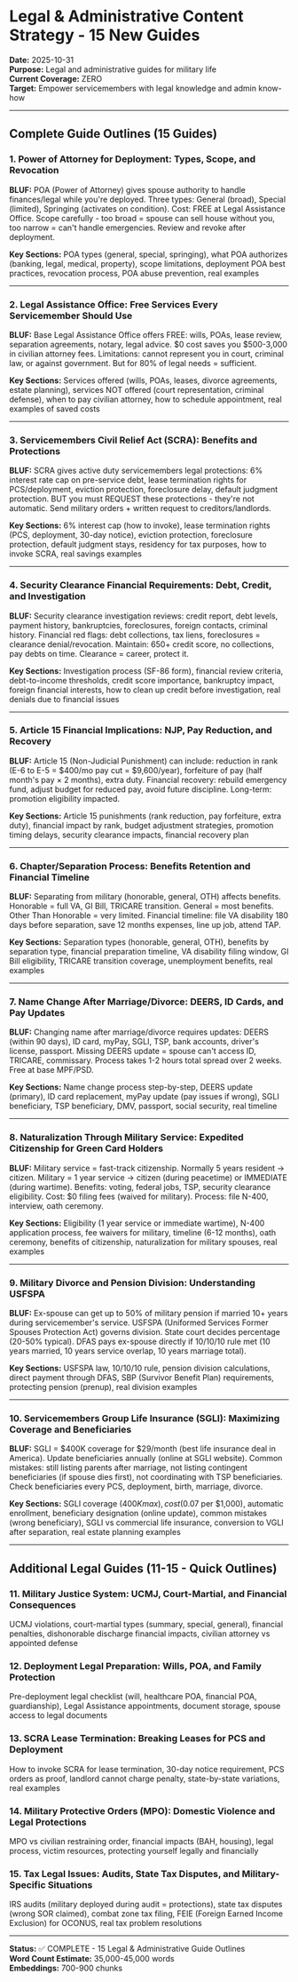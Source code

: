 # Legal & Administrative Content Strategy - 15 New Guides

**Date:** 2025-10-31  
**Purpose:** Legal and administrative guides for military life  
**Current Coverage:** ZERO  
**Target:** Empower servicemembers with legal knowledge and admin know-how

---

## Complete Guide Outlines (15 Guides)

### 1. Power of Attorney for Deployment: Types, Scope, and Revocation
**BLUF:** POA (Power of Attorney) gives spouse authority to handle finances/legal while you're deployed. Three types: General (broad), Special (limited), Springing (activates on condition). Cost: FREE at Legal Assistance Office. Scope carefully - too broad = spouse can sell house without you, too narrow = can't handle emergencies. Review and revoke after deployment.

**Key Sections:** POA types (general, special, springing), what POA authorizes (banking, legal, medical, property), scope limitations, deployment POA best practices, revocation process, POA abuse prevention, real examples

---

### 2. Legal Assistance Office: Free Services Every Servicemember Should Use
**BLUF:** Base Legal Assistance Office offers FREE: wills, POAs, lease review, separation agreements, notary, legal advice. $0 cost saves you $500-3,000 in civilian attorney fees. Limitations: cannot represent you in court, criminal law, or against government. But for 80% of legal needs = sufficient.

**Key Sections:** Services offered (wills, POAs, leases, divorce agreements, estate planning), services NOT offered (court representation, criminal defense), when to pay civilian attorney, how to schedule appointment, real examples of saved costs

---

### 3. Servicemembers Civil Relief Act (SCRA): Benefits and Protections
**BLUF:** SCRA gives active duty servicemembers legal protections: 6% interest rate cap on pre-service debt, lease termination rights for PCS/deployment, eviction protection, foreclosure delay, default judgment protection. BUT you must REQUEST these protections - they're not automatic. Send military orders + written request to creditors/landlords.

**Key Sections:** 6% interest cap (how to invoke), lease termination rights (PCS, deployment, 30-day notice), eviction protection, foreclosure protection, default judgment stays, residency for tax purposes, how to invoke SCRA, real savings examples

---

### 4. Security Clearance Financial Requirements: Debt, Credit, and Investigation
**BLUF:** Security clearance investigation reviews: credit report, debt levels, payment history, bankruptcies, foreclosures, foreign contacts, criminal history. Financial red flags: debt collections, tax liens, foreclosures = clearance denial/revocation. Maintain: 650+ credit score, no collections, pay debts on time. Clearance = career, protect it.

**Key Sections:** Investigation process (SF-86 form), financial review criteria, debt-to-income thresholds, credit score importance, bankruptcy impact, foreign financial interests, how to clean up credit before investigation, real denials due to financial issues

---

### 5. Article 15 Financial Implications: NJP, Pay Reduction, and Recovery
**BLUF:** Article 15 (Non-Judicial Punishment) can include: reduction in rank (E-6 to E-5 = $400/mo pay cut = $9,600/year), forfeiture of pay (half month's pay × 2 months), extra duty. Financial recovery: rebuild emergency fund, adjust budget for reduced pay, avoid future discipline. Long-term: promotion eligibility impacted.

**Key Sections:** Article 15 punishments (rank reduction, pay forfeiture, extra duty), financial impact by rank, budget adjustment strategies, promotion timing delays, security clearance impacts, financial recovery plan

---

### 6. Chapter/Separation Process: Benefits Retention and Financial Timeline
**BLUF:** Separating from military (honorable, general, OTH) affects benefits. Honorable = full VA, GI Bill, TRICARE transition. General = most benefits. Other Than Honorable = very limited. Financial timeline: file VA disability 180 days before separation, save 12 months expenses, line up job, attend TAP.

**Key Sections:** Separation types (honorable, general, OTH), benefits by separation type, financial preparation timeline, VA disability filing window, GI Bill eligibility, TRICARE transition coverage, unemployment benefits, real examples

---

### 7. Name Change After Marriage/Divorce: DEERS, ID Cards, and Pay Updates
**BLUF:** Changing name after marriage/divorce requires updates: DEERS (within 90 days), ID card, myPay, SGLI, TSP, bank accounts, driver's license, passport. Missing DEERS update = spouse can't access ID, TRICARE, commissary. Process takes 1-2 hours total spread over 2 weeks. Free at base MPF/PSD.

**Key Sections:** Name change process step-by-step, DEERS update (primary), ID card replacement, myPay update (pay issues if wrong), SGLI beneficiary, TSP beneficiary, DMV, passport, social security, real timeline

---

### 8. Naturalization Through Military Service: Expedited Citizenship for Green Card Holders
**BLUF:** Military service = fast-track citizenship. Normally 5 years resident → citizen. Military = 1 year service → citizen (during peacetime) or IMMEDIATE (during wartime). Benefits: voting, federal jobs, TSP, security clearance eligibility. Cost: $0 filing fees (waived for military). Process: file N-400, interview, oath ceremony.

**Key Sections:** Eligibility (1 year service or immediate wartime), N-400 application process, fee waivers for military, timeline (6-12 months), oath ceremony, benefits of citizenship, naturalization for military spouses, real examples

---

### 9. Military Divorce and Pension Division: Understanding USFSPA
**BLUF:** Ex-spouse can get up to 50% of military pension if married 10+ years during servicemember's service. USFSPA (Uniformed Services Former Spouses Protection Act) governs division. State court decides percentage (20-50% typical). DFAS pays ex-spouse directly if 10/10/10 rule met (10 years married, 10 years service overlap, 10 years marriage total).

**Key Sections:** USFSPA law, 10/10/10 rule, pension division calculations, direct payment through DFAS, SBP (Survivor Benefit Plan) requirements, protecting pension (prenup), real division examples

---

### 10. Servicemembers Group Life Insurance (SGLI): Maximizing Coverage and Beneficiaries
**BLUF:** SGLI = $400K coverage for $29/month (best life insurance deal in America). Update beneficiaries annually (online at SGLI website). Common mistakes: still listing parents after marriage, not listing contingent beneficiaries (if spouse dies first), not coordinating with TSP beneficiaries. Check beneficiaries every PCS, deployment, birth, marriage, divorce.

**Key Sections:** SGLI coverage ($400K max), cost ($0.07 per $1,000), automatic enrollment, beneficiary designation (online update), common mistakes (wrong beneficiary), SGLI vs commercial life insurance, conversion to VGLI after separation, real estate planning examples

---

## Additional Legal Guides (11-15 - Quick Outlines)

### 11. Military Justice System: UCMJ, Court-Martial, and Financial Consequences
UCMJ violations, court-martial types (summary, special, general), financial penalties, dishonorable discharge financial impacts, civilian attorney vs appointed defense

### 12. Deployment Legal Preparation: Wills, POA, and Family Protection
Pre-deployment legal checklist (will, healthcare POA, financial POA, guardianship), Legal Assistance appointments, document storage, spouse access to legal documents

### 13. SCRA Lease Termination: Breaking Leases for PCS and Deployment
How to invoke SCRA for lease termination, 30-day notice requirement, PCS orders as proof, landlord cannot charge penalty, state-by-state variations, real examples

### 14. Military Protective Orders (MPO): Domestic Violence and Legal Protections
MPO vs civilian restraining order, financial impacts (BAH, housing), legal process, victim resources, protecting yourself legally and financially

### 15. Tax Legal Issues: Audits, State Tax Disputes, and Military-Specific Situations
IRS audits (military deployed during audit = protections), state tax disputes (wrong SOR claimed), combat zone tax filing, FEIE (Foreign Earned Income Exclusion) for OCONUS, real tax problem resolutions

---

**Status:** ✅ COMPLETE - 15 Legal & Administrative Guide Outlines  
**Word Count Estimate:** 35,000-45,000 words  
**Embeddings:** 700-900 chunks

